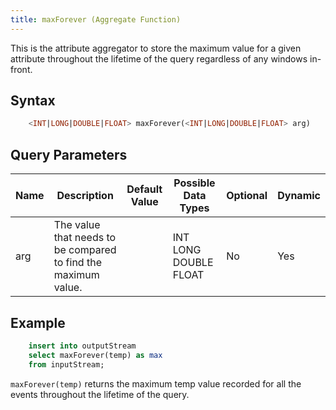 ```yaml
---
title: maxForever (Aggregate Function)
---
```


This is the attribute aggregator to store the maximum value for a given attribute throughout the lifetime of the query regardless of any windows in-front.

## Syntax

```sql
    <INT|LONG|DOUBLE|FLOAT> maxForever(<INT|LONG|DOUBLE|FLOAT> arg)
```

## Query Parameters

| Name | Description                                                    | Default Value | Possible Data Types   | Optional | Dynamic |
|------|----------------------------------------------------------------|---------------|-----------------------|----------|---------|
| arg  | The value that needs to be compared to find the maximum value. |               | INT LONG DOUBLE FLOAT | No       | Yes     |

## Example

```sql
    insert into outputStream
    select maxForever(temp) as max
    from inputStream;
```

`maxForever(temp)` returns the maximum temp value recorded for all the events throughout the lifetime of the query.
